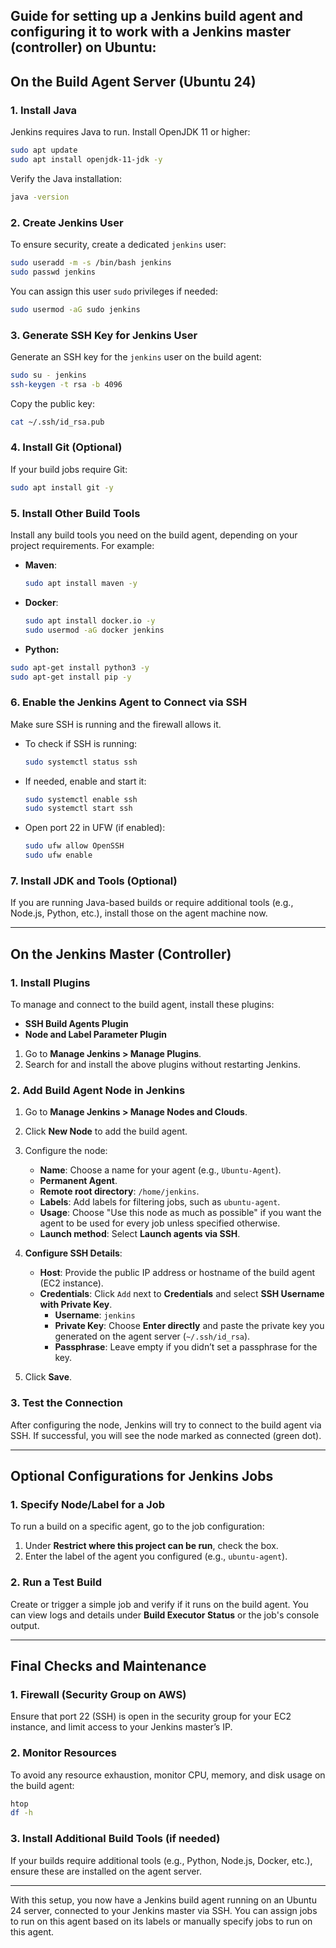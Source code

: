 ## Guide for setting up a Jenkins build agent and configuring it to work with a Jenkins master (controller) on Ubuntu:

## **On the Build Agent Server (Ubuntu 24)**

### 1. **Install Java**
Jenkins requires Java to run. Install OpenJDK 11 or higher:

```bash
sudo apt update
sudo apt install openjdk-11-jdk -y
```

Verify the Java installation:

```bash
java -version
```

### 2. **Create Jenkins User**
To ensure security, create a dedicated `jenkins` user:

```bash
sudo useradd -m -s /bin/bash jenkins
sudo passwd jenkins
```

You can assign this user `sudo` privileges if needed:

```bash
sudo usermod -aG sudo jenkins
```

### 3. **Generate SSH Key for Jenkins User**
Generate an SSH key for the `jenkins` user on the build agent:

```bash
sudo su - jenkins
ssh-keygen -t rsa -b 4096
```

Copy the public key:

```bash
cat ~/.ssh/id_rsa.pub
```

### 4. **Install Git (Optional)**
If your build jobs require Git:

```bash
sudo apt install git -y
```

### 5. **Install Other Build Tools**
Install any build tools you need on the build agent, depending on your project requirements. For example:

- **Maven**:
   ```bash
   sudo apt install maven -y
   ```
- **Docker**:
   ```bash
   sudo apt install docker.io -y
   sudo usermod -aG docker jenkins
   ```
- **Python:**
```bash
sudo apt-get install python3 -y
sudo apt-get install pip -y
```

### 6. **Enable the Jenkins Agent to Connect via SSH**
Make sure SSH is running and the firewall allows it.

- To check if SSH is running:
   ```bash
   sudo systemctl status ssh
   ```

- If needed, enable and start it:
   ```bash
   sudo systemctl enable ssh
   sudo systemctl start ssh
   ```

- Open port 22 in UFW (if enabled):
   ```bash
   sudo ufw allow OpenSSH
   sudo ufw enable
   ```

### 7. **Install JDK and Tools (Optional)**
If you are running Java-based builds or require additional tools (e.g., Node.js, Python, etc.), install those on the agent machine now.

---

## **On the Jenkins Master (Controller)**

### 1. **Install Plugins**
To manage and connect to the build agent, install these plugins:
- **SSH Build Agents Plugin**
- **Node and Label Parameter Plugin**

1. Go to **Manage Jenkins > Manage Plugins**.
2. Search for and install the above plugins without restarting Jenkins.

### 2. **Add Build Agent Node in Jenkins**
1. Go to **Manage Jenkins > Manage Nodes and Clouds**.
2. Click **New Node** to add the build agent.
3. Configure the node:
   - **Name**: Choose a name for your agent (e.g., `Ubuntu-Agent`).
   - **Permanent Agent**.
   - **Remote root directory**: `/home/jenkins`.
   - **Labels**: Add labels for filtering jobs, such as `ubuntu-agent`.
   - **Usage**: Choose "Use this node as much as possible" if you want the agent to be used for every job unless specified otherwise.
   - **Launch method**: Select **Launch agents via SSH**.

4. **Configure SSH Details**:
   - **Host**: Provide the public IP address or hostname of the build agent (EC2 instance).
   - **Credentials**: Click `Add` next to **Credentials** and select **SSH Username with Private Key**.
     - **Username**: `jenkins`
     - **Private Key**: Choose **Enter directly** and paste the private key you generated on the agent server (`~/.ssh/id_rsa`).
     - **Passphrase**: Leave empty if you didn’t set a passphrase for the key.

5. Click **Save**.

### 3. **Test the Connection**
After configuring the node, Jenkins will try to connect to the build agent via SSH. If successful, you will see the node marked as connected (green dot).

---

## **Optional Configurations for Jenkins Jobs**

### 1. **Specify Node/Label for a Job**
To run a build on a specific agent, go to the job configuration:

1. Under **Restrict where this project can be run**, check the box.
2. Enter the label of the agent you configured (e.g., `ubuntu-agent`).

### 2. **Run a Test Build**
Create or trigger a simple job and verify if it runs on the build agent. You can view logs and details under **Build Executor Status** or the job's console output.

---

## **Final Checks and Maintenance**

### 1. **Firewall (Security Group on AWS)**
Ensure that port 22 (SSH) is open in the security group for your EC2 instance, and limit access to your Jenkins master’s IP.

### 2. **Monitor Resources**
To avoid any resource exhaustion, monitor CPU, memory, and disk usage on the build agent:

```bash
htop
df -h
```

### 3. **Install Additional Build Tools (if needed)**
If your builds require additional tools (e.g., Python, Node.js, Docker, etc.), ensure these are installed on the agent server.

---

With this setup, you now have a Jenkins build agent running on an Ubuntu 24 server, connected to your Jenkins master via SSH. You can assign jobs to run on this agent based on its labels or manually specify jobs to run on this agent.
